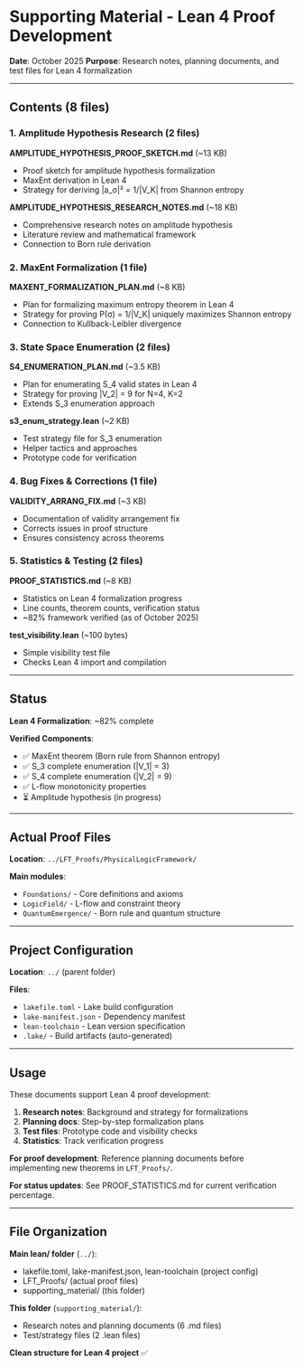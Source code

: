# Supporting Material - Lean 4 Proof Development

**Date**: October 2025
**Purpose**: Research notes, planning documents, and test files for Lean 4 formalization

---

## Contents (8 files)

### 1. Amplitude Hypothesis Research (2 files)

**AMPLITUDE_HYPOTHESIS_PROOF_SKETCH.md** (~13 KB)
- Proof sketch for amplitude hypothesis formalization
- MaxEnt derivation in Lean 4
- Strategy for deriving |a_σ|² = 1/|V_K| from Shannon entropy

**AMPLITUDE_HYPOTHESIS_RESEARCH_NOTES.md** (~18 KB)
- Comprehensive research notes on amplitude hypothesis
- Literature review and mathematical framework
- Connection to Born rule derivation

### 2. MaxEnt Formalization (1 file)

**MAXENT_FORMALIZATION_PLAN.md** (~8 KB)
- Plan for formalizing maximum entropy theorem in Lean 4
- Strategy for proving P(σ) = 1/|V_K| uniquely maximizes Shannon entropy
- Connection to Kullback-Leibler divergence

### 3. State Space Enumeration (2 files)

**S4_ENUMERATION_PLAN.md** (~3.5 KB)
- Plan for enumerating S_4 valid states in Lean 4
- Strategy for proving |V_2| = 9 for N=4, K=2
- Extends S_3 enumeration approach

**s3_enum_strategy.lean** (~2 KB)
- Test strategy file for S_3 enumeration
- Helper tactics and approaches
- Prototype code for verification

### 4. Bug Fixes & Corrections (1 file)

**VALIDITY_ARRANG_FIX.md** (~3 KB)
- Documentation of validity arrangement fix
- Corrects issues in proof structure
- Ensures consistency across theorems

### 5. Statistics & Testing (2 files)

**PROOF_STATISTICS.md** (~8 KB)
- Statistics on Lean 4 formalization progress
- Line counts, theorem counts, verification status
- ~82% framework verified (as of October 2025)

**test_visibility.lean** (~100 bytes)
- Simple visibility test file
- Checks Lean 4 import and compilation

---

## Status

**Lean 4 Formalization**: ~82% complete

**Verified Components**:
- ✅ MaxEnt theorem (Born rule from Shannon entropy)
- ✅ S_3 complete enumeration (|V_1| = 3)
- ✅ S_4 complete enumeration (|V_2| = 9)
- ✅ L-flow monotonicity properties
- ⏳ Amplitude hypothesis (in progress)

---

## Actual Proof Files

**Location**: `../LFT_Proofs/PhysicalLogicFramework/`

**Main modules**:
- `Foundations/` - Core definitions and axioms
- `LogicField/` - L-flow and constraint theory
- `QuantumEmergence/` - Born rule and quantum structure

---

## Project Configuration

**Location**: `../` (parent folder)

**Files**:
- `lakefile.toml` - Lake build configuration
- `lake-manifest.json` - Dependency manifest
- `lean-toolchain` - Lean version specification
- `.lake/` - Build artifacts (auto-generated)

---

## Usage

These documents support Lean 4 proof development:

1. **Research notes**: Background and strategy for formalizations
2. **Planning docs**: Step-by-step formalization plans
3. **Test files**: Prototype code and visibility checks
4. **Statistics**: Track verification progress

**For proof development**: Reference planning documents before implementing new theorems in `LFT_Proofs/`.

**For status updates**: See PROOF_STATISTICS.md for current verification percentage.

---

## File Organization

**Main lean/ folder** (`../`):
- lakefile.toml, lake-manifest.json, lean-toolchain (project config)
- LFT_Proofs/ (actual proof files)
- supporting_material/ (this folder)

**This folder** (`supporting_material/`):
- Research notes and planning documents (6 .md files)
- Test/strategy files (2 .lean files)

**Clean structure for Lean 4 project** ✅
